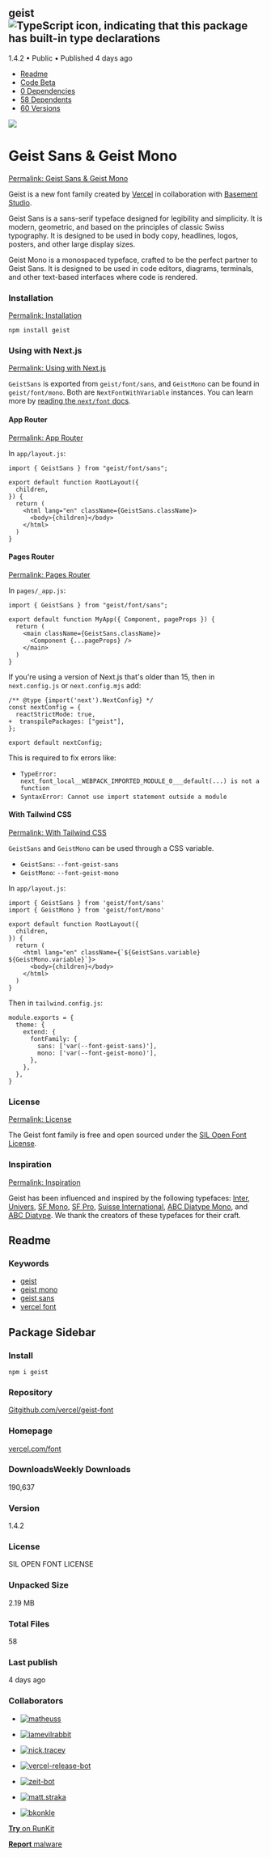 ## geist  ![TypeScript icon, indicating that this package has built-in type declarations](https://static-production.npmjs.com/255a118f56f5346b97e56325a1217a16.svg)

1.4.2 • Public • Published 4 days ago

- [Readme](https://www.npmjs.com/package/geist?activeTab=readme)
- [Code Beta](https://www.npmjs.com/package/geist?activeTab=code)
- [0 Dependencies](https://www.npmjs.com/package/geist?activeTab=dependencies)
- [58 Dependents](https://www.npmjs.com/package/geist?activeTab=dependents)
- [60 Versions](https://www.npmjs.com/package/geist?activeTab=versions)

[![](https://raw.githubusercontent.com/vercel/geist-font/HEAD/packages/next/.images/hero.png)](https://github.com/vercel/geist-font/blob/HEAD/packages/next/.images/hero.png)

# Geist Sans & Geist Mono

[Permalink: Geist Sans & Geist Mono](https://www.npmjs.com/package/geist#geist-sans--geist-mono)

Geist is a new font family created by [Vercel](https://vercel.com/design) in collaboration with [Basement Studio](https://basement.studio/).

Geist Sans is a sans-serif typeface designed for legibility and simplicity. It is modern, geometric, and based on the principles of classic Swiss typography. It is designed to be used in body copy, headlines, logos, posters, and other large display sizes.

Geist Mono is a monospaced typeface, crafted to be the perfect partner to Geist Sans. It is designed to be used in code editors, diagrams, terminals, and other text-based interfaces where code is rendered.

### Installation

[Permalink: Installation](https://www.npmjs.com/package/geist#installation)

```
npm install geist
```

### Using with Next.js

[Permalink: Using with Next.js](https://www.npmjs.com/package/geist#using-with-nextjs)

`GeistSans` is exported from `geist/font/sans`, and `GeistMono` can be found in `geist/font/mono`. Both are `NextFontWithVariable` instances. You can learn more by [reading the `next/font` docs](https://nextjs.org/docs/app/building-your-application/optimizing/fonts).

#### App Router

[Permalink: App Router](https://www.npmjs.com/package/geist#app-router)

In `app/layout.js`:

```
import { GeistSans } from "geist/font/sans";

export default function RootLayout({
  children,
}) {
  return (
    <html lang="en" className={GeistSans.className}>
      <body>{children}</body>
    </html>
  )
}
```

#### Pages Router

[Permalink: Pages Router](https://www.npmjs.com/package/geist#pages-router)

In `pages/_app.js`:

```
import { GeistSans } from "geist/font/sans";

export default function MyApp({ Component, pageProps }) {
  return (
    <main className={GeistSans.className}>
      <Component {...pageProps} />
    </main>
  )
}
```

If you're using a version of Next.js that's older than 15, then in `next.config.js` or `next.config.mjs` add:

```
/** @type {import('next').NextConfig} */
const nextConfig = {
  reactStrictMode: true,
+  transpilePackages: ["geist"],
};

export default nextConfig;
```

This is required to fix errors like:

- `TypeError: next_font_local__WEBPACK_IMPORTED_MODULE_0___default(...) is not a function`
- `SyntaxError: Cannot use import statement outside a module`

#### With Tailwind CSS

[Permalink: With Tailwind CSS](https://www.npmjs.com/package/geist#with-tailwind-css)

`GeistSans` and `GeistMono` can be used through a CSS variable.

- `GeistSans`: `--font-geist-sans`
- `GeistMono`: `--font-geist-mono`

In `app/layout.js`:

```
import { GeistSans } from 'geist/font/sans'
import { GeistMono } from 'geist/font/mono'

export default function RootLayout({
  children,
}) {
  return (
    <html lang="en" className={`${GeistSans.variable} ${GeistMono.variable}`}>
      <body>{children}</body>
    </html>
  )
}
```

Then in `tailwind.config.js`:

```
module.exports = {
  theme: {
    extend: {
      fontFamily: {
        sans: ['var(--font-geist-sans)'],
        mono: ['var(--font-geist-mono)'],
      },
    },
  },
}
```

### License

[Permalink: License](https://www.npmjs.com/package/geist#license)

The Geist font family is free and open sourced under the [SIL Open Font License](https://github.com/vercel/geist-font/blob/HEAD/packages/next/LICENSE.TXT).

### Inspiration

[Permalink: Inspiration](https://www.npmjs.com/package/geist#inspiration)

Geist has been influenced and inspired by the following typefaces: [Inter](https://rsms.me/inter), [Univers](https://www.linotype.com/1567/univers-family.html), [SF Mono](https://developer.apple.com/fonts/), [SF Pro](https://developer.apple.com/fonts/), [Suisse International](https://www.swisstypefaces.com/fonts/suisse/), [ABC Diatype Mono](https://abcdinamo.com/typefaces/diatype), and [ABC Diatype](https://abcdinamo.com/typefaces/diatype). We thank the creators of these typefaces for their craft.

## Readme

### Keywords

- [geist](https://www.npmjs.com/search?q=keywords:geist)
- [geist mono](https://www.npmjs.com/search?q=keywords:%22geist%20mono%22)
- [geist sans](https://www.npmjs.com/search?q=keywords:%22geist%20sans%22)
- [vercel font](https://www.npmjs.com/search?q=keywords:%22vercel%20font%22)

## Package Sidebar

### Install

`npm i geist`

### Repository

[Gitgithub.com/vercel/geist-font](https://github.com/vercel/geist-font)

### Homepage

[vercel.com/font](https://vercel.com/font)

### DownloadsWeekly Downloads

190,637

### Version

1.4.2

### License

SIL OPEN FONT LICENSE

### Unpacked Size

2.19 MB

### Total Files

58

### Last publish

4 days ago

### Collaborators

- [![matheuss](https://www.npmjs.com/npm-avatar/eyJhbGciOiJIUzI1NiIsInR5cCI6IkpXVCJ9.eyJhdmF0YXJVUkwiOiJodHRwczovL3MuZ3JhdmF0YXIuY29tL2F2YXRhci81YzJlNjIzODgzYTk0NjMxOGQ2YjI4NTc0MTRkZTU5Nz9zaXplPTEwMCZkZWZhdWx0PXJldHJvIn0.MPchELPRkl7mYIA8Gy69YoTfU9lDwA8-8mH15hyvwDA)](https://www.npmjs.com/~matheuss)

- [![iamevilrabbit](https://www.npmjs.com/npm-avatar/eyJhbGciOiJIUzI1NiIsInR5cCI6IkpXVCJ9.eyJhdmF0YXJVUkwiOiJodHRwczovL3MuZ3JhdmF0YXIuY29tL2F2YXRhci9iYjk5MWYyNDIwODgxM2U4MzZkM2RkMjY0ZDg4Mzc4ZT9zaXplPTEwMCZkZWZhdWx0PXJldHJvIn0.pGS3CpZzO5IXEGIu8WzKm1z2oDuldxDhugS-Nw1eh6M)](https://www.npmjs.com/~iamevilrabbit)

- [![nick.tracey](https://www.npmjs.com/npm-avatar/eyJhbGciOiJIUzI1NiIsInR5cCI6IkpXVCJ9.eyJhdmF0YXJVUkwiOiJodHRwczovL3MuZ3JhdmF0YXIuY29tL2F2YXRhci9jOTE5MWNhZWFjMGVhZWFiZWFkYzljMmJmMWM5OTExYT9zaXplPTEwMCZkZWZhdWx0PXJldHJvIn0.-oSco_ush96XA18x9y34Rj2qMcsTVrWdCU5jWnJ-V54)](https://www.npmjs.com/~nick.tracey)

- [![vercel-release-bot](https://www.npmjs.com/npm-avatar/eyJhbGciOiJIUzI1NiIsInR5cCI6IkpXVCJ9.eyJhdmF0YXJVUkwiOiJodHRwczovL3MuZ3JhdmF0YXIuY29tL2F2YXRhci8yMDZiZTJkMTA1MjJmYjQ2NzU0MTExMWMzNWQyNWUyYT9zaXplPTEwMCZkZWZhdWx0PXJldHJvIn0.ED8BC7rDpMavK0H0sgs9mj1DCtymypiYtZYZYOxre1Q)](https://www.npmjs.com/~vercel-release-bot)

- [![zeit-bot](https://www.npmjs.com/npm-avatar/eyJhbGciOiJIUzI1NiIsInR5cCI6IkpXVCJ9.eyJhdmF0YXJVUkwiOiJodHRwczovL3MuZ3JhdmF0YXIuY29tL2F2YXRhci82ZTZjZDBmYzNjODM2YmNhODE1ZTBkMDgzZjYyZGY4NT9zaXplPTEwMCZkZWZhdWx0PXJldHJvIn0.w0mfVzISfjBJyWrqhEcbe1lyIWJVbpc42vbfSAesTu4)](https://www.npmjs.com/~zeit-bot)

- [![matt.straka](https://www.npmjs.com/npm-avatar/eyJhbGciOiJIUzI1NiIsInR5cCI6IkpXVCJ9.eyJhdmF0YXJVUkwiOiJodHRwczovL3MuZ3JhdmF0YXIuY29tL2F2YXRhci8zMjA0NDE2ZGEzOTFiYzMyMThhMTFmM2Q4ZjgyYTVhYj9zaXplPTEwMCZkZWZhdWx0PXJldHJvIn0.O7mWhefl0VIPlOl6s2l-dQs6Yi3okG38moOxaVtrtj8)](https://www.npmjs.com/~matt.straka)

- [![bkonkle](https://www.npmjs.com/npm-avatar/eyJhbGciOiJIUzI1NiIsInR5cCI6IkpXVCJ9.eyJhdmF0YXJVUkwiOiJodHRwczovL3MuZ3JhdmF0YXIuY29tL2F2YXRhci9hNWMwNWNmMDBjZWNhZTI1NTQxNDM5YjYzNjAzMmQ0OD9zaXplPTEwMCZkZWZhdWx0PXJldHJvIn0.DNoEdox6S8AY9H-_jH0QWJaESkQZyYnpg3u4NygmVI0)](https://www.npmjs.com/~bkonkle)


[**Try** on RunKit](https://runkit.com/npm/geist)

[**Report** malware](https://www.npmjs.com/support?inquire=security&security-inquire=malware&package=geist&version=1.4.2)